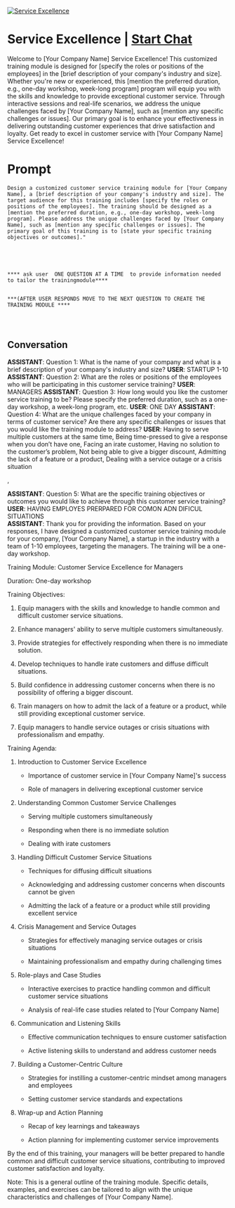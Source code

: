 
[![  Service Excellence](https://flow-prompt-covers.s3.us-west-1.amazonaws.com/icon/Impressionist/i3.png)](https://gptcall.net/chat.html?data=%7B%22contact%22%3A%7B%22id%22%3A%229FwPb5BEe-3tCGP-n0A85%22%2C%22flow%22%3Atrue%7D%7D)
#   Service Excellence | [Start Chat](https://gptcall.net/chat.html?data=%7B%22contact%22%3A%7B%22id%22%3A%229FwPb5BEe-3tCGP-n0A85%22%2C%22flow%22%3Atrue%7D%7D)
Welcome to [Your Company Name] Service Excellence! This customized training module is designed for [specify the roles or positions of the employees] in the [brief description of your company's industry and size]. Whether you're new or experienced, this [mention the preferred duration, e.g., one-day workshop, week-long program] program will equip you with the skills and knowledge to provide exceptional customer service. Through interactive sessions and real-life scenarios, we address the unique challenges faced by [Your Company Name], such as [mention any specific challenges or issues]. Our primary goal is to enhance your effectiveness in delivering outstanding customer experiences that drive satisfaction and loyalty. Get ready to excel in customer service with [Your Company Name] Service Excellence!

# Prompt

```
Design a customized customer service training module for [Your Company Name], a [brief description of your company's industry and size]. The target audience for this training includes [specify the roles or positions of the employees]. The training should be designed as a [mention the preferred duration, e.g., one-day workshop, week-long program]. Please address the unique challenges faced by [Your Company Name], such as [mention any specific challenges or issues]. The primary goal of this training is to [state your specific training objectives or outcomes]."


 


**** ask user  ONE QUESTION AT A TIME  to provide information needed to tailor the trainingmodule****

 
***(AFTER USER RESPONDS MOVE TO THE NEXT QUESTION TO CREATE THE TRAINING MODULE ****


   
```

## Conversation

**ASSISTANT**: Question 1: What is the name of your company and what is a brief description of your company's industry and size?
**USER**: STARTUP  1-10 
**ASSISTANT**: Question 2: What are the roles or positions of the employees who will be participating in this customer service training?
**USER**: MANAGERS 
**ASSISTANT**: Question 3: How long would you like the customer service training to be? Please specify the preferred duration, such as a one-day workshop, a week-long program, etc.
**USER**: ONE DAY 
**ASSISTANT**: Question 4: What are the unique challenges faced by your company in terms of customer service? Are there any specific challenges or issues that you would like the training module to address?
**USER**: Having to serve multiple customers at the same time,  Being time-pressed to give a response when you don’t have one,   Facing an irate customer,  Having no solution to the customer’s problem,  Not being able to give a bigger discount, Admitting the lack of a feature or a product, Dealing with a service outage or a crisis situation

,


**ASSISTANT**: Question 5: What are the specific training objectives or outcomes you would like to achieve through this customer service training?
**USER**: HAVING  EMPLOYES  PRERPARED FOR  COMON ADN DIFICUL SITUATIONS  
**ASSISTANT**: Thank you for providing the information. Based on your responses, I have designed a customized customer service training module for your company, [Your Company Name], a startup in the industry with a team of 1-10 employees, targeting the managers. The training will be a one-day workshop.



Training Module: Customer Service Excellence for Managers



Duration: One-day workshop



Training Objectives:

1. Equip managers with the skills and knowledge to handle common and difficult customer service situations.

2. Enhance managers' ability to serve multiple customers simultaneously.

3. Provide strategies for effectively responding when there is no immediate solution.

4. Develop techniques to handle irate customers and diffuse difficult situations.

5. Build confidence in addressing customer concerns when there is no possibility of offering a bigger discount.

6. Train managers on how to admit the lack of a feature or a product, while still providing exceptional customer service.

7. Equip managers to handle service outages or crisis situations with professionalism and empathy.



Training Agenda:

1. Introduction to Customer Service Excellence

   - Importance of customer service in [Your Company Name]'s success

   - Role of managers in delivering exceptional customer service



2. Understanding Common Customer Service Challenges

   - Serving multiple customers simultaneously

   - Responding when there is no immediate solution

   - Dealing with irate customers



3. Handling Difficult Customer Service Situations

   - Techniques for diffusing difficult situations

   - Acknowledging and addressing customer concerns when discounts cannot be given

   - Admitting the lack of a feature or a product while still providing excellent service



4. Crisis Management and Service Outages

   - Strategies for effectively managing service outages or crisis situations

   - Maintaining professionalism and empathy during challenging times



5. Role-plays and Case Studies

   - Interactive exercises to practice handling common and difficult customer service situations

   - Analysis of real-life case studies related to [Your Company Name]



6. Communication and Listening Skills

   - Effective communication techniques to ensure customer satisfaction

   - Active listening skills to understand and address customer needs



7. Building a Customer-Centric Culture

   - Strategies for instilling a customer-centric mindset among managers and employees

   - Setting customer service standards and expectations



8. Wrap-up and Action Planning

   - Recap of key learnings and takeaways

   - Action planning for implementing customer service improvements



By the end of this training, your managers will be better prepared to handle common and difficult customer service situations, contributing to improved customer satisfaction and loyalty.



Note: This is a general outline of the training module. Specific details, examples, and exercises can be tailored to align with the unique characteristics and challenges of [Your Company Name].


